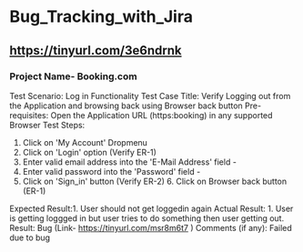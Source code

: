# Bug_Tracking_with_Jira
## https://tinyurl.com/3e6ndrnk
### Project Name- Booking.com
Test Scenario: Log in Functionality
Test Case Title: Verify Logging out from the Application and browsing back using Browser back button
Pre-requisites: Open the Application URL (https:booking) in any supported Browser
Test Steps:
 1. Click on 'My Account' Dropmenu
 2. Click on 'Login' option (Verify ER-1)
 3. Enter valid email address into the 'E-Mail Address' field - <Refer Test Data>
 4. Enter valid password into the 'Password' field - <Refer Test Data>
 5. Click on 'Sign_in' button (Verify ER-2) 6. Click on Browser back button (ER-1)

Expected Result:1. User should not get loggedin again
Actual Result: 1. User is getting loggged in but  user tries to do something  then user getting out.
Result: Bug (Link- https://tinyurl.com/msr8m6t7 )
Comments (if any): Failed due to bug
